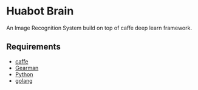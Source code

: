 Huabot Brain
============

An Image Recognition System build on top of caffe deep learn framework.

Requirements
------------

* [caffe](http://caffe.berkeleyvision.org/)
* [Gearman](http://gearman.org)
* [Python](http://python.org)
* [golang](http://golang.org)
